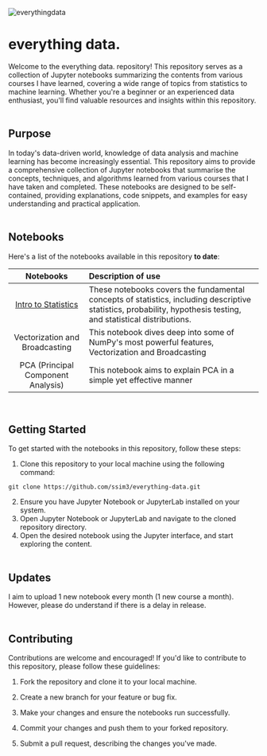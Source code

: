 ![everythingdata](https://github.com/ssim3/everything-data/blob/main/everything%20data.png)

# everything data.
Welcome to the everything data. repository! This repository serves as a collection of Jupyter notebooks summarizing the contents from various courses I have learned, covering a wide range of topics from statistics to machine learning. Whether you're a beginner or an experienced data enthusiast, you'll find valuable resources and insights within this repository.
<br><br>

## Purpose
In today's data-driven world, knowledge of data analysis and machine learning has become increasingly essential. This repository aims to provide a comprehensive collection of Jupyter notebooks that summarise the concepts, techniques, and algorithms learned from various courses that I have taken and completed. These notebooks are designed to be self-contained, providing explanations, code snippets, and examples for easy understanding and practical application.
<br><br>

## Notebooks
Here's a list of the notebooks available in this repository <b>to date</b>:

|                        Notebooks                          | Description of use                                                                                                                                                           |
| :------------------------------------------------------: | :--------------------------------------------------------------------------------------------------------------------------------------------------------------------------- |
|              [Intro to Statistics]([https://nextjs.org](https://github.com/ssim3/everything-data/tree/main/Into%20to%20Statistics))            | These notebooks covers the fundamental concepts of statistics, including descriptive statistics, probability, hypothesis testing, and statistical distributions.               |
|               Vectorization and Broadcasting                                                                                                   | This notebook dives deep into some of NumPy's most powerful features, Vectorization and Broadcasting |
|                PCA (Principal Component Analysis)                                                                                              | This notebook aims to explain PCA in a simple yet effective manner |

<br>

## Getting Started
To get started with the notebooks in this repository, follow these steps:

1. Clone this repository to your local machine using the following command:
```
git clone https://github.com/ssim3/everything-data.git
```
2. Ensure you have Jupyter Notebook or JupyterLab installed on your system.
3. Open Jupyter Notebook or JupyterLab and navigate to the cloned repository directory.
4. Open the desired notebook using the Jupyter interface, and start exploring the content.
<br><br>

## Updates
I aim to upload 1 new notebook every month (1 new course a month). However, please do understand if there is a delay in release.
<br><br>

## Contributing
Contributions are welcome and encouraged! If you'd like to contribute to this repository, please follow these guidelines:

1. Fork the repository and clone it to your local machine.

2. Create a new branch for your feature or bug fix.

3. Make your changes and ensure the notebooks run successfully.

4. Commit your changes and push them to your forked repository.

5. Submit a pull request, describing the changes you've made.
